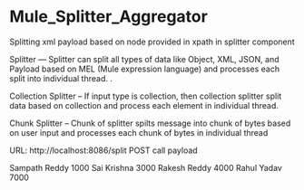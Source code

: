 # Mule_Splitter_Aggregator


Splitting xml payload based on node provided in xpath in splitter component

Splitter — Splitter can split all types of data like Object, XML, JSON, and Payload based on MEL (Mule expression language) and processes each split into individual thread. .

Collection Splitter – If input type is collection, then collection splitter split data based on collection and process each element in individual thread.

Chunk Splitter – Chunk of splitter spilts message into chunk of bytes based on user input and processes each chunk of bytes in individual thread

URL: http://localhost:8086/split
POST call payload

<Employees>
<Employee>
<FirstName>Sampath</FirstName>
<LastName>Reddy</LastName>
<Salary>1000</Salary>
</Employee>
<Employee>
<FirstName>Sai</FirstName>
<LastName>Krishna</LastName>
<Salary>3000</Salary>
</Employee>
<Employee>
<FirstName>Rakesh</FirstName>
<LastName>Reddy</LastName>
<Salary>4000</Salary>
</Employee>
<Employee>
<FirstName>Rahul</FirstName>
<LastName>Yadav</LastName>
<Salary>7000</Salary>
</Employee>
</Employees>

